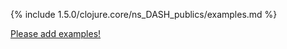 {% include 1.5.0/clojure.core/ns_DASH_publics/examples.md %}

[Please add examples!](https://github.com/arrdem/grimoire/edit/master/_includes/1.6.0/clojure.core/ns_DASH_publics/examples.md)
